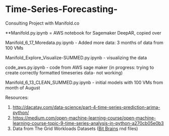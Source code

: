 # Time-Series-Forecasting-
Consulting Project with Manifold.co

**Manifold.py.ipynb = AWS notebook for Sagemaker DeepAR, copied over

Manifold_6_17_Moredata.py.ipynb - Added more data: 3 months of data from 100 VMs

Manifold_Explore_Visualize-SUMMED.py.ipynb - visualizing the data

code_aws.py.ipynb - code from AWS sage maker (in progress: trying to create correctly formatted timeseries data- not working)

Manifold_6_13_CLEAN_SUMMED.py.ipynb - initial models with 100 VMs from month of August


Resources:

1. http://dacatay.com/data-science/part-4-time-series-prediction-arima-python/
2. https://medium.com/open-machine-learning-course/open-machine-learning-course-topic-9-time-series-analysis-in-python-a270cb05e0b3
3. Data from The Grid Workloads Datasets ([Bit Brains](http://gwa.ewi.tudelft.nl/datasets/gwa-t-12-bitbrains) rnd files)


